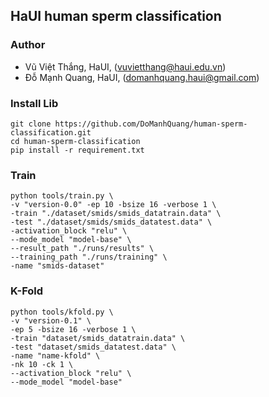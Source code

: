 ## HaUI human sperm classification

### Author
* Vũ Việt Thắng, HaUI, (vuvietthang@haui.edu.vn) 
* Đỗ Mạnh Quang, HaUI, (domanhquang.haui@gmail.com)

### Install Lib
```shell
git clone https://github.com/DoManhQuang/human-sperm-classification.git
cd human-sperm-classification
pip install -r requirement.txt
```

### Train
```shell
python tools/train.py \
-v "version-0.0" -ep 10 -bsize 16 -verbose 1 \
-train "./dataset/smids/smids_datatrain.data" \
-test "./dataset/smids/smids_datatest.data" \
-activation_block "relu" \
--mode_model "model-base" \
--result_path "./runs/results" \
--training_path "./runs/training" \
-name "smids-dataset"
```

### K-Fold
```shell
python tools/kfold.py \
-v "version-0.1" \
-ep 5 -bsize 16 -verbose 1 \
-train "dataset/smids_datatrain.data" \
-test "dataset/smids_datatest.data" \
-name "name-kfold" \
-nk 10 -ck 1 \
--activation_block "relu" \
--mode_model "model-base"
```
